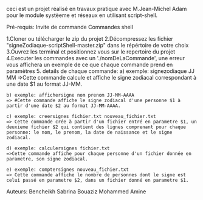 ceci est un projet réalisé en travaux pratique avec M.Jean-Michel Adam pour le module systèeme et réseaux en utilisant script-shell.

Pré-requis:
Invite de commande
Commandes shell

1.Cloner ou télécharger le zip du projet 
2.Décompressez les fichier "signeZodiaque-scriptShell-master.zip" dans le répértoire de votre choix
3.Ouvrez les terminal et positionnez vous sur le repertoire du projet
4.Executer les commandes avec un './nomDeLaCommande', une erreur vous affichera un exemple de ce que chaque commande prend en paramètres
5. details de chaque commande:
	a) exemple: signezodiaque JJ MM
	=>Cette commande calcule et affiche le signe zodiacal correspondant à une date $1 au format JJ-MM.

	b) exemple: affichersigne nom prenom JJ-MM-AAAA
	=> #Cette commande affiche le signe zodiacal d'une personne $1 à partir d'une date $2 au format JJ-MM-AAAA.

	c) exemple: creersignes fichier.txt nouveau_fichier.txt 
	=> Cette commande crée à partir d'un fichier entré en parametre $1, un deuxieme fichier $2 qui contient des lignes comprenant pour chaque personne: le nom, le prenom, la date de naissance et le signe zodiacal.

	d) exemple: calculersignes fichier.txt
	=>Cette commande affiche pour chaque personne d'un fichier donnée en parametre, son signe zodiacal.

	e) exemple: comptersignes nouveau_fichier.txt
	=> Cette commande affiche le nombre de personnes dont le signe est celui passé en parametre $2, dans un fichier donné en parametre $1.

Auteurs: Bencheikh Sabrina
		 Bouaziz Mohammed Amine


	




